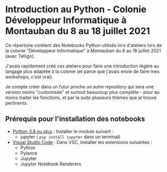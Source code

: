 # Introduction au Python - Colonie Développeur Informatique à Montauban du 8 au 18 juillet 2021

Ce répertoire contient des Notebooks Python utilisés lors d'ateliers lors de la colonie "Développeur Informatique" à Montauban du 8 au 18 juillet 2021 (avec Telligo).

J'avais rapidement créé ces ateliers pour faire une introduction légère au langage plus adaptée à la colonie (et parce que j'avais envie de faire mes workshops, c'est vrai).

Je compte créer dans un futur proche un autre repository qui sera une version moins "customisée" et surtout beaucoup plus complète - pour au moins traiter les fonctions, et par la suite plusieurs thèmes que je trouve pertinents.

## Prérequis pour l'installation des notebooks

+ [Python 3.8 ou plus](https://www.python.org/downloads/) : Installer le module suivant :
    + jupyter ( `pip install jupyter` dans un terminal)
+ [Visual Studio Code](https://code.visualstudio.com/download) : Dans VSC, installer les extensions suivantes :
    + Python
    + Pylance
    + Jupyter
    + Jupyter Notebook Renderers